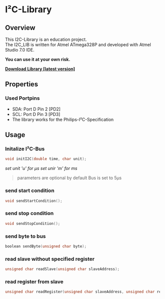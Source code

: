# I²C-Library

## Overview
This I2C-Library is an education project.  
The I2C_LIB is written for Atmel ATmega328P and developed with Atmel Studio 7.0 IDE.   

**You can use it at your own risk.**

**[Download Library [latest version]](https://github.com/schaeferservices/I2C_LIB/releases)**

## Properties
### Used Portpins
- SDA: Port D Pin 2 [PD2]
- SCL: Port D Pin 3 [PD3]
- The library works for the Philips-I²C-Specification

## Usage
### Initalize I²C-Bus
```c
void initI2C(double time, char unit);
```
*set unit 'u' for µs
set unir 'm' for ms*

> parameters are optional
> by default Bus is set to 5µs

### send start condition
```c
void sendStartCondition();
```

### send stop condition
```c
void sendStopCondition();
```

### send byte to bus
```c
boolean sendByte(unsigned char byte);
```

### read slave without specified register
```c
unsigned char readSlave(unsigned char slaveAddress);
```

### read register from slave
```c
unsigned char readRegister(unsigned char slaveAddress, unsigned char registerAddress);
```
